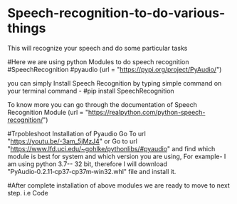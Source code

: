 # Speech-recognition-to-do-various-things
This will recognize your speech and do some particular tasks

#Here we are using python Modules to do speech recognition
#SpeechRecognition
#pyaudio (url = "https://pypi.org/project/PyAudio/")

you can simply Install Speech Recognition by typing simple command on your terminal 
command - #pip install SpeechRecognition

 To know more you can go through the documentation of Speech Recognition Module (url = "https://realpython.com/python-speech-recognition/")
 
 #Trpobleshoot Installation of Pyaudio
 Go To url "https://youtu.be/-3am_5jMzJ4" or 
 Go to url "https://www.lfd.uci.edu/~gohlke/pythonlibs/#pyaudio"
 and find which module is best for system and which version you are using, For example- I am using python 3.7-- 32 bit, therefore I will download "PyAudio‑0.2.11‑cp37‑cp37m‑win32.whl" file and install it.
 
 #After complete installation of above modules we are ready to move to next step.
 i.e Code
